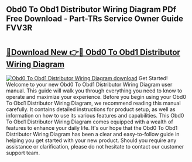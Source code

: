 ## Obd0 To Obd1 Distributor Wiring Diagram PDf Free Download - Part-TRs Service Owner Guide FVV3R

# <h2><a href="http://dfj98ho.blite.top/?on=Obd0+To+Obd1+Distributor+Wiring+Diagram">🔗Download New 👉🔴 Obd0 To Obd1 Distributor Wiring Diagram</a></h2>

[![Obd0 To Obd1 Distributor Wiring Diagram download](https://i.imgur.com/lujVjoI.png)](http://dfj98ho.blite.top/?on=Obd0+To+Obd1+Distributor+Wiring+Diagram)
Get Started! Welcome to your new Obd0 To Obd1 Distributor Wiring Diagram user manual. This guide will walk you through everything you need to know to operate and maximize your experience. Before you begin using your Obd0 To Obd1 Distributor Wiring Diagram, we recommend reading this manual carefully. It contains detailed instructions for product setup, as well as information on how to use its various features and capabilities. This Obd0 To Obd1 Distributor Wiring Diagram comes equipped with a wealth of features to enhance your daily life. It's our hope that the Obd0 To Obd1 Distributor Wiring Diagram has been a clear and easy-to-follow guide in helping you get started with your new product. Should you require any assistance or clarification, please do not hesitate to contact our customer support team.
